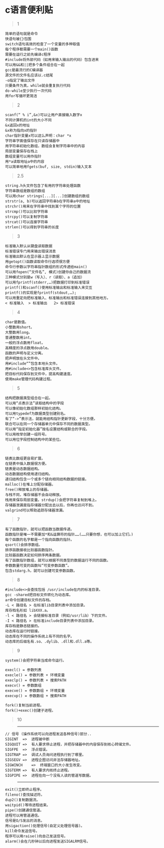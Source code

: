 
# c语言便利贴

> 1

    简单的语句就是命令
    快语句被{}包围
    switch语句高效的检查了一个变量的多种取值
    每个程序都需要一个main()函数
    需要在运行之前先编译c程序
    #include将外部代码（如用来输入输出的代码）包含进来
    可以用&&和||把多个条件组合在一起
    gcc是最流行的C编译器
    源文件的文件名应该以.c结尾
    -o指定了输出文件
    只要条件为真，while就会重复执行代码
    do-while至少执行一次代码
    用for写循环更简洁

> 2

    scanf(“ % i”,&x)可以让用户直接输入数字x
    不同计算机的int的大小不同
    &x返回x的地址
    &x称为指向x的指针
    char指针变量x可以这么声明：char *x
    字符串字面值保存在只读存储器中
    用字符串初始化数组，数组会复制字符串中的内容
    局部变量保存在栈上
    数组变量可以用作指针
    用*a读取地址a中的内容
    可以简单地用fgets(buf, size, stdin)输入文本

> 2.5

    string.h头文件包含了有用的字符串处理函数
    字符串数组是数组的数组
    可以用char strings[...][...]创建数组的数组
    strstr(a, b)可以返回字符串b在字符串a中的地址
    strchr()用来在字符串中找到某个字符的位置
    strcmp()可以比较字符串
    strcpy()可以复制字符串
    strcat()可以连接字符串
    strlen()可以得到字符串的长度

> 3

    标准输入默认从键盘读取数据
    标准错误专门用来输出错误消息
    标准输出默认在显示器上显示数据
    用getopt()函数读取命令行选项很方便
    命令行参数以字符串指针数组的形式传递给main()
    可以用fopen(“文件名”, 模式)创建你自己的数据流
    三种模式分别是w（写入）、r（读取）、a（追加）
    可以用fprintf(stderr,…)把数据打印到标准错误
    printf()和scanf()使用标准输出和标准输入来交互
    printf()的实现是fprintf(stdout,…);
    可以用重定向把标准输入、标准输出和标准错误连接到其他地方。
    < 标准输入  > 标准输出   2> 标准错误

> 4

    char是数值。
    小整数用short。
    大整数用long。
    普通整数用int。
    一般的浮点数用float。
    高精度的浮点数用double。
    函数的声明与定义分离。
    把声明放在头文件中。
    用#include“”包含本地头文件。
    用#include<>包含标准库头文件。
    把目标代码保存到文件中，提高构建速度。
    使用make管理代码构建过程。

> 5

    结构把数据类型组合在一起。
    可以用“点表示法”读取结构中的字段
    可以像初始化数组那样初始化结构。
    可以用typedef为数据类型创建别名。
    有了“->”表示法，就能用结构指针更新字段，十分方便。
    联合可以在同一个存储器单元中保存不同的数据类型。
    可以用“指定初始化器”按名设置结构或联合的字段。
    可以用枚举创建一组符号。
    可以用位字段控制结构中的某些位。

> 6

    链表比数组更容易扩展。
    在链表中插入数据很方便。
    链表是动态数据结构。
    动态数据结构使用递归结构。
    递归结构包含一个或多个链向相同结构数据的链接。
    malloc()在堆上分配存储器。
    free()释放堆上的存储器。
    与栈不同，堆存储器不会自动释放。
    栈用来保存局部变量。strdup()会把字符串复制到堆上。
    存储器泄漏是指存储器分配出去以后，你再也访问不到。
    valgrind可以帮助追踪存储器泄漏。

> 7

    有了函数指针，就可以把函数当数据传递。
    函数指针是唯一不需要加*和&运算符的指针……(……只要你想，也可以加上它们。)
    每个函数的名字都是一个指向函数的指针。
    qsort()会排序数组。
    排序函数接收比较器函数指针。
    比较器函数决定如何排序两条数据。
    有了函数指针数组，就可以根据不同类型的数据运行不同的函数。
    参数数量可变的函数叫“可变参数函数”。
    包含stdarg.h，就可以创建可变参数函数。

> 8

    #include<>会查找包括 /usr/include在内的标准目录。
    gcc -shared把目标文件转化为动态库。
    ar命令创建目标文件的存档。
    -L < 路径名 > 在标准lib目录列表中添加目录。
    库存档名形如 libXXX.a。
    -l < 路径名 > 会链接标准目录（例如/usr/lib）下的文件。
    -I < 路径名 > 在标准include目录列表中添加目录。
    库存档是静态链接的。
    动态库在运行时链接。
    动态库在不同的操作系统上有不同的名字。
    动态库的后缀名有.so、.dylib、.dll和.dll.a等。

> 9

    system()会把字符串当成命令运行。

    execl() = 参数列表
    execle() = 参数列表 + 环境变量
    execlp() = 参数列表 + 搜索PATH
    execv() = 参数数组
    execve() = 参数数组 + 环境变量
    execvp() = 参数数组 + 搜索PATH

    fork()复制当前进程。
    fork()+exec()创建子进程。

> 10

> ---

    // 信号 (操作系统可以向进程发送各种信号)部分..
    SIGINT  =>  进程被中断
    SIGQUIT =>  有人要求停止进程，并把存储器中的内容保存到核心转储文件。
    SIGFPE  =>  浮点错误。
    SIGTRAP =>  调试人员询问进程执行到了哪里。
    SIGSEGV =>  进程企图访问非法存储器地址。
    SIGWINCH    =>  终端窗口的大小发生改变。
    SIGTERM =>  有人要求内核终止进程。
    SIGPIPE =>  进程在向一个没有人读的管道写数据。

> ---

    exit()立即终止程序。
    fileno()查找描述符。
    dup2()复制数据流。
    waitpid()等待进程结束。
    pipe()创建通信管道。
    进程可以用管道通信。
    信号是O/S发出的消息。
    用sigaction()处理信号(自定义处理信号器)。
    kill命令发送信号。
    程序可以用raise()向自己发送信号。
    alarm()会在几秒钟以后向进程发送SIGALRM信号。